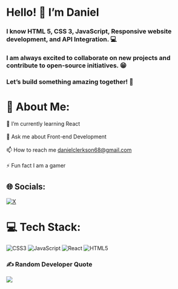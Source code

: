 
# Hello! 👋 I’m Daniel

### I know HTML 5, CSS 3, JavaScript, Responsive website development, and API Integration. 💻

### I am always excited to collaborate on new projects and contribute to open-source initiatives. 😁

### Let’s build something amazing together! 🚀

# 💫 About Me:
🌱 I’m currently learning React<br><br>💬 Ask me about Front-end Development<br><br>📫 How to reach me danielclerkson68@gmail.com<br><br>⚡ Fun fact I am a gamer


## 🌐 Socials:
[![X](https://img.shields.io/badge/X-black.svg?logo=X&logoColor=white)](https://x.com/daniel_clerkson) 

# 💻 Tech Stack:
![CSS3](https://img.shields.io/badge/css3-%231572B6.svg?style=for-the-badge&logo=css3&logoColor=white) ![JavaScript](https://img.shields.io/badge/javascript-%23323330.svg?style=for-the-badge&logo=javascript&logoColor=%23F7DF1E) ![React](https://img.shields.io/badge/react-%2320232a.svg?style=for-the-badge&logo=react&logoColor=%2361DAFB) ![HTML5](https://img.shields.io/badge/html5-%23E34F26.svg?style=for-the-badge&logo=html5&logoColor=white)
### ✍️ Random Developer Quote
![](https://quotes-github-readme.vercel.app/api?type=verical&theme=radical)
